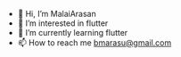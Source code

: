 - 👋 Hi, I’m MalaiArasan
- 👀 I’m interested in flutter
- 🌱 I’m currently learning flutter
- 📫 How to reach me bmarasu@gmail.com

<!---
bmarasu/bmarasu is a ✨ special ✨ repository because its `README.md` (this file) appears on your GitHub profile.
You can click the Preview link to take a look at your changes.
--->
